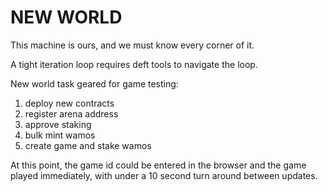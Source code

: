 # NEW WORLD

This machine is ours, and we must know every corner of it.

A tight iteration loop requires deft tools to navigate the loop.

New world task geared for game testing:
 1. deploy new contracts
 2. register arena address
 3. approve staking
 4. bulk mint wamos
 5. create game and stake wamos

At this point, the game id could be entered in the browser and the game played immediately, with under a 10 second turn around between updates.
